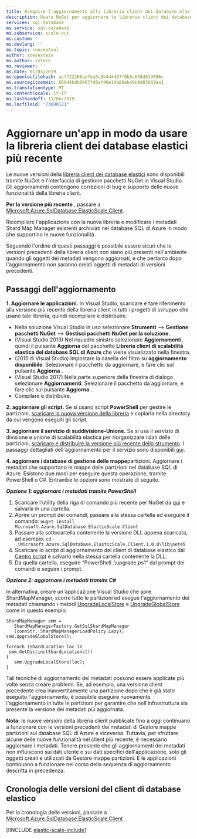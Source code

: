 ```yaml
---
title: Eseguire l'aggiornamento alla libreria client dei database elastici più recente
description: Usare NuGet per aggiornare la libreria client dei database elastici.
services: sql-database
ms.service: sql-database
ms.subservice: scale-out
ms.custom: ''
ms.devlang: ''
ms.topic: conceptual
author: stevestein
ms.author: sstein
ms.reviewer: ''
ms.date: 01/03/2019
ms.openlocfilehash: acf722268ae7ea5c8b444467f0b5c658d919096c
ms.sourcegitcommit: 609d4bdb0467fd0af40e14a86eb40b9d03669ea1
ms.translationtype: MT
ms.contentlocale: it-IT
ms.lasthandoff: 11/06/2019
ms.locfileid: "73690121"
---
```

# <a name="upgrade-an-app-to-use-the-latest-elastic-database-client-library"></a>Aggiornare un'app in modo da usare la libreria client dei database elastici più recente

Le nuove versioni della [libreria client dei database elastici](sql-database-elastic-database-client-library.md) sono disponibili tramite NuGet e l'interfaccia di gestione pacchetti NuGet in Visual Studio. Gli aggiornamenti contengono correzioni di bug e supporto delle nuove funzionalità della libreria client.

**Per la versione più recente** , passare a [Microsoft.Azure.SqlDatabase.ElasticScale.Client](https://www.nuget.org/packages/Microsoft.Azure.SqlDatabase.ElasticScale.Client/).

Ricompilare l'applicazione con la nuova libreria e modificare i metadati Shard Map Manager esistenti archiviati nei database SQL di Azure in modo che supportino le nuove funzionalità.

Seguendo l'ordine di questi passaggi è possibile essere sicuri che le versioni precedenti della libreria client non siano più presenti nell'ambiente quando gli oggetti dei metadati vengono aggiornati, e che pertanto dopo l'aggiornamento non saranno creati oggetti di metadati di versioni precedenti.

## <a name="upgrade-steps"></a>Passaggi dell'aggiornamento

**1. Aggiornare le applicazioni.** In Visual Studio, scaricare e fare riferimento alla versione più recente della libreria client in tutti i progetti di sviluppo che usano tale libreria; quindi ricompilare e distribuire.

* Nella soluzione Visual Studio in uso selezionare **Strumenti** --> **Gestione pacchetti NuGet** -->  **Gestisci pacchetti NuGet per la soluzione**.
* (Visual Studio 2013) Nel riquadro sinistro selezionare **Aggiornamenti**, quindi il pulsante **Aggiorna** del pacchetto **Libreria client di scalabilità elastica del database SQL di Azure** che viene visualizzato nella finestra.
* (2015 di Visual Studio) Impostare la casella del filtro su **aggiornamento disponibile**. Selezionare il pacchetto da aggiornare, e fare clic sul pulsante **Aggiorna** .
* (Visual Studio 2017) Nella parte superiore della finestra di dialogo selezionare **Aggiornamenti**. Selezionare il pacchetto da aggiornare, e fare clic sul pulsante **Aggiorna** .
* Compilare e distribuire.

**2. aggiornare gli script.** Se si usano script **PowerShell** per gestire le partizioni, [scaricare la nuova versione della libreria](https://www.nuget.org/packages/Microsoft.Azure.SqlDatabase.ElasticScale.Client/) e copiarla nella directory da cui vengono eseguiti gli script.

**3. aggiornare il servizio di suddivisione-Unione.** Se si usa il servizio di divisione e unione di scalabilità elastica per riorganizzare i dati delle partizioni, [scaricare e distribuire la versione più recente dello strumento](https://www.nuget.org/packages/Microsoft.Azure.SqlDatabase.ElasticScale.Service.SplitMerge/). I passaggi dettagliati dell'aggiornamento per il servizio sono disponibili [qui](sql-database-elastic-scale-overview-split-and-merge.md).

**4. aggiornare i database di gestione delle mappe**partizioni. Aggiornare i metadati che supportano le mappe delle partizioni nel database SQL di Azure.  Esistono due modi per eseguire questa operazione, tramite PowerShell o C#. Entrambe le opzioni sono mostrate di seguito.

***Opzione 1: aggiornare i metadati tramite PowerShell***

1. Scaricare l'utility della riga di comando più recente per NuGet da [qui](https://nuget.org/nuget.exe) e salvarla in una cartella.
2. Aprire un prompt dei comandi, passare alla stessa cartella ed eseguire il comando: `nuget install Microsoft.Azure.SqlDatabase.ElasticScale.Client`
3. Passare alla sottocartella contenente la versione DLL appena scaricata, ad esempio: `cd .\Microsoft.Azure.SqlDatabase.ElasticScale.Client.1.0.0\lib\net45`
4. Scaricare lo script di aggiornamento del client di database elastico dal [Centro script](https://gallery.technet.microsoft.com/scriptcenter/Azure-SQL-Database-Elastic-6442e6a9) e salvarlo nella stessa cartella contenente la DLL.
5. Da quella cartella, eseguire “PowerShell .\upgrade.ps1” dal prompt dei comandi e seguire i prompt.

***Opzione 2: aggiornare i metadati tramite C#***

In alternativa, creare un'applicazione Visual Studio che apre ShardMapManager, scorre tutte le partizioni ed esegue l'aggiornamento dei metadati chiamando i metodi [UpgradeLocalStore](https://docs.microsoft.com/dotnet/api/microsoft.azure.sqldatabase.elasticscale.shardmanagement.shardmapmanager.upgradelocalstore) e [UpgradeGlobalStore](https://docs.microsoft.com/dotnet/api/microsoft.azure.sqldatabase.elasticscale.shardmanagement.shardmapmanager.upgradeglobalstore) come in questo esempio:

    ShardMapManager smm =
       ShardMapManagerFactory.GetSqlShardMapManager
       (connStr, ShardMapManagerLoadPolicy.Lazy);
    smm.UpgradeGlobalStore();

    foreach (ShardLocation loc in
     smm.GetDistinctShardLocations())
    {
       smm.UpgradeLocalStore(loc);
    }

Tali tecniche di aggiornamento dei metadati possono essere applicate più volte senza creare problemi. Se, ad esempio, una versione client precedente crea inavvertitamente una partizione dopo che è già stato eseguito l'aggiornamento, è possibile eseguire nuovamente l'aggiornamento in tutte le partizioni per garantire che nell'infrastruttura sia presente la versione dei metadati più aggiornata.

**Nota:** le nuove versioni della libreria client pubblicate fino a oggi continuano a funzionare con le versioni precedenti dei metadati di Gestore mappe partizioni sul database SQL di Azure e viceversa.   Tuttavia, per sfruttare alcune delle nuove funzionalità nel client più recente, è necessario aggiornare i metadati.   Tenere presente che gli aggiornamenti dei metadati non influiscono sui dati utente o sui dati specifici dell'applicazione, solo gli oggetti creati e utilizzati da Gestore mappe partizioni.  E le applicazioni continuano a funzionare nel corso della sequenza di aggiornamento descritta in precedenza.

## <a name="elastic-database-client-version-history"></a>Cronologia delle versioni del client di database elastico

Per la cronologia delle versioni, passare a [Microsoft.Azure.SqlDatabase.ElasticScale.Client](https://www.nuget.org/packages/Microsoft.Azure.SqlDatabase.ElasticScale.Client/)

[!INCLUDE [elastic-scale-include](../../includes/elastic-scale-include.md)]

<!--Image references-->
[1]:./media/sql-database-elastic-scale-upgrade-client-library/nuget-upgrade.png
